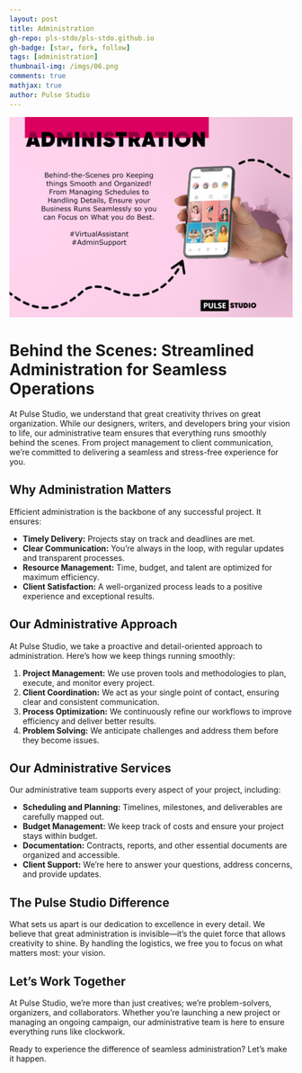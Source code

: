 ```yaml
---
layout: post
title: Administration
gh-repo: pls-stdo/pls-stdo.github.io
gh-badge: [star, fork, follow]
tags: [administration]
thumbnail-img: /imgs/06.png
comments: true
mathjax: true
author: Pulse Studio
---
```


<img src="/imgs/06.png" width="850px">

# Behind the Scenes: Streamlined Administration for Seamless Operations

At Pulse Studio, we understand that great creativity thrives on great organization. While our designers, writers, and developers bring your vision to life, our administrative team ensures that everything runs smoothly behind the scenes. From project management to client communication, we’re committed to delivering a seamless and stress-free experience for you.

## Why Administration Matters

Efficient administration is the backbone of any successful project. It ensures:
- **Timely Delivery:** Projects stay on track and deadlines are met.
- **Clear Communication:** You’re always in the loop, with regular updates and transparent processes.
- **Resource Management:** Time, budget, and talent are optimized for maximum efficiency.
- **Client Satisfaction:** A well-organized process leads to a positive experience and exceptional results.

## Our Administrative Approach

At Pulse Studio, we take a proactive and detail-oriented approach to administration. Here’s how we keep things running smoothly:

1. **Project Management:** We use proven tools and methodologies to plan, execute, and monitor every project.
2. **Client Coordination:** We act as your single point of contact, ensuring clear and consistent communication.
3. **Process Optimization:** We continuously refine our workflows to improve efficiency and deliver better results.
4. **Problem Solving:** We anticipate challenges and address them before they become issues.

## Our Administrative Services

Our administrative team supports every aspect of your project, including:
- **Scheduling and Planning:** Timelines, milestones, and deliverables are carefully mapped out.
- **Budget Management:** We keep track of costs and ensure your project stays within budget.
- **Documentation:** Contracts, reports, and other essential documents are organized and accessible.
- **Client Support:** We’re here to answer your questions, address concerns, and provide updates.

## The Pulse Studio Difference

What sets us apart is our dedication to excellence in every detail. We believe that great administration is invisible—it’s the quiet force that allows creativity to shine. By handling the logistics, we free you to focus on what matters most: your vision.

## Let’s Work Together

At Pulse Studio, we’re more than just creatives; we’re problem-solvers, organizers, and collaborators. Whether you’re launching a new project or managing an ongoing campaign, our administrative team is here to ensure everything runs like clockwork.

Ready to experience the difference of seamless administration? Let’s make it happen.
